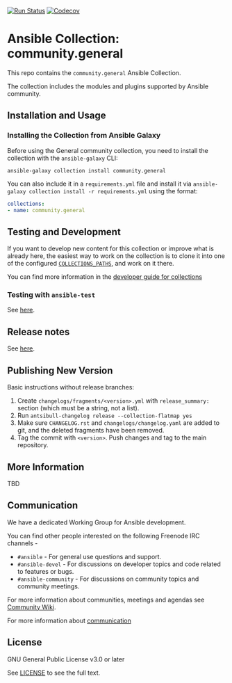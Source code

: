 [![Run Status](https://api.shippable.com/projects/5e664a167c32620006c9fa50/badge?branch=master)](https://app.shippable.com/github/ansible-collections/community.general/dashboard) [![Codecov](https://img.shields.io/codecov/c/github/ansible-collections/community.general)](https://codecov.io/gh/ansible-collections/community.general)

# Ansible Collection: community.general

This repo contains the `community.general` Ansible Collection.

The collection includes the modules and plugins supported by Ansible community.


## Installation and Usage

### Installing the Collection from Ansible Galaxy

Before using the General community collection, you need to install the collection with the `ansible-galaxy` CLI:

    ansible-galaxy collection install community.general

You can also include it in a `requirements.yml` file and install it via `ansible-galaxy collection install -r requirements.yml` using the format:

```yaml
collections:
- name: community.general
```

## Testing and Development

If you want to develop new content for this collection or improve what is already here, the easiest way to work on the collection is to clone it into one of the configured [`COLLECTIONS_PATHS`](https://docs.ansible.com/ansible/latest/reference_appendices/config.html#collections-paths), and work on it there.

You can find more information in the [developer guide for collections](https://docs.ansible.com/ansible/devel/dev_guide/developing_collections.html#contributing-to-collections)

### Testing with `ansible-test`

See [here](https://docs.ansible.com/ansible/devel/dev_guide/developing_collections.html#testing-collections).

## Release notes

See [here](https://github.com/ansible-collections/community.general/tree/master/CHANGELOG.rst).

## Publishing New Version

Basic instructions without release branches:

1. Create `changelogs/fragments/<version>.yml` with `release_summary:` section (which must be a string, not a list).
2. Run `antsibull-changelog release --collection-flatmap yes`
3. Make sure `CHANGELOG.rst` and `changelogs/changelog.yaml` are added to git, and the deleted fragments have been removed.
4. Tag the commit with `<version>`. Push changes and tag to the main repository.

## More Information

TBD

## Communication

We have a dedicated Working Group for Ansible development.

You can find other people interested on the following Freenode IRC channels -
- `#ansible` - For general use questions and support.
- `#ansible-devel` - For discussions on developer topics and code related to features or bugs.
- `#ansible-community` - For discussions on community topics and community meetings.

For more information about communities, meetings and agendas see [Community Wiki](https://github.com/ansible/community/wiki/Community).

For more information about [communication](https://docs.ansible.com/ansible/latest/community/communication.html)

## License

GNU General Public License v3.0 or later

See [LICENSE](COPYING) to see the full text.
